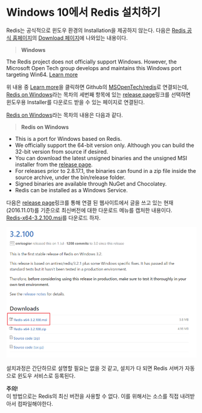 # Windows 10에서 Redis 설치하기

Redis는 공식적으로 윈도우 환경의 Installation을 제공하지 않는다. 다음은 [Redis 공식 홈페이지](http://redis.io/)의 [Download 페이지](http://redis.io/download)에 나와있는 내용이다.

>**Windows**
>
The Redis project does not officially support Windows. However, the Microsoft Open Tech group develops and maintains this Windows port targeting Win64. [Learn more](https://github.com/MSOpenTech/redis)

위 내용 중 [Learn more](https://github.com/MSOpenTech/redis)을 클릭하면 Github의 [MSOpenTech/redis](https://github.com/MSOpenTech/redis)로 연결되는데, [Redis on Windows](https://github.com/MSOpenTech/redis#redis-on-windows)라는 목차의 세번째 항목에 있는 [release page](https://github.com/MSOpenTech/redis/releases)링크를 선택하면 윈도우용 Installer를 다운로드 받을 수 있는 페이지로 연결된다.

[Redis on Windows](https://github.com/MSOpenTech/redis#redis-on-windows)라는 목차의 내용은 다음과 같다.

>**Redis on Windows**
>
* This is a port for Windows based on Redis.
* We officially support the 64-bit version only. Although you can build the 32-bit version from source if desired.
* You can download the latest unsigned binaries and the unsigned MSI installer from the [release page](https://github.com/MSOpenTech/redis/releases).
* For releases prior to 2.8.17.1, the binaries can found in a zip file inside the source archive, under the bin/release folder.
* Signed binaries are available through NuGet and Chocolatey.
* Redis can be installed as a Windows Service.

다음은 [release page](https://github.com/MSOpenTech/redis/releases)링크를 통해 연결 된 웹사이트에서 글을 쓰고 있는 현재(2016.11.01)를 기준으로 최신버전에 대한 다운로드 메뉴를 캡처한 내용이다.<br /> [Redis-x64-3.2.100.msi](https://github.com/MSOpenTech/redis/releases/download/win-3.2.100/Redis-x64-3.2.100.msi)를 다운로드 하자.

![download](download.jpg)

설치과정은 간단하므로 설명할 필요는 없을 것 같고, 설치가 다 되면 Redis 서버가 자동으로 윈도우 서비스로 등록된다.

**주의!**<br />
이 방법으로는 Redis의 최신 버전을 사용할 수 없다. 이를 위해서는 소스를 직접 내려받아서 컴파일해야한다.
